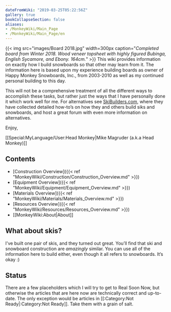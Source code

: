 ```yaml
---
dateFromWiki: "2019-03-25T05:22:56Z"
gallery: true
bookCollapseSection: false
aliases:
- /MonkeyWiki/Main_Page
- /MonkeyWiki/Main_Page/en
---
```

{{< img src="images/Board 2018.jpg" width=300px caption="_Completed board from Winter 2018. Wood veneer topsheet with highly figured Bubinga, English Sycamore, and Ebony. 164cm._" >}} This wiki provides information on exactly how I build snowboards so that other may learn from it. The information here is based upon my experience building boards as owner of Happy Monkey Snowboards, Inc., from 2003-2010 as well as my continued personal building to this day.

This will not be a comprehensive treatment of all the different ways to accomplish these tasks, but rather just the ways that I have personally done it which work well for me. For alternatives see [SkiBuilders.com](http://www.skibuilders.com), where they have collected detailed how-to’s on how they and others build siks and snowboards, and host a great forum with even more information on alternatives.

Enjoy,

[[Special:MyLanguage/User:Head Monkey|Mike Magruder (a.k.a Head Monkey)]] 


## Contents 
- [Construction Overview]({{< ref "MonkeyWiki/Construction/Construction_Overview.md" >}})
- [Equipment Overview]({{< ref "MonkeyWiki/Equipment/Equipment_Overview.md" >}})
- [Materials Overview]({{< ref "MonkeyWiki/Materials/Materials_Overview.md" >}})
- [Resources Overview]({{< ref "MonkeyWiki/Resources/Resources_Overview.md" >}})
- [[MonkeyWiki:About|About]]


## What about skis? 
I've built one pair of skis, and they turned out great. You’ll find that ski and snowboard construction are *amazingly* similar. You can use all of the information here to build either, even though it all refers to snowboards. It’s okay :)


## Status 
There are a few placeholders which I will try to get to Real Soon Now, but otherwise the articles that are here now are technically correct and up-to-date. The only exception would be articles in [[:Category:Not Ready|:Category:Not Ready]]. Take them with a grain of salt.

